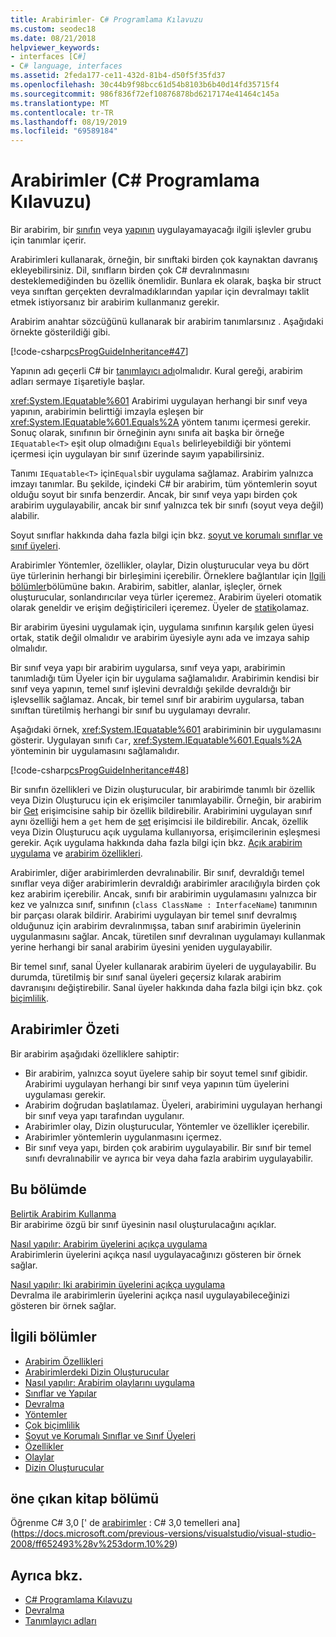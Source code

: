 ```yaml
---
title: Arabirimler- C# Programlama Kılavuzu
ms.custom: seodec18
ms.date: 08/21/2018
helpviewer_keywords:
- interfaces [C#]
- C# language, interfaces
ms.assetid: 2feda177-ce11-432d-81b4-d50f5f35fd37
ms.openlocfilehash: 30c44b9f98bcc61d54b8103b6b40d14fd35715f4
ms.sourcegitcommit: 986f836f72ef10876878bd6217174e41464c145a
ms.translationtype: MT
ms.contentlocale: tr-TR
ms.lasthandoff: 08/19/2019
ms.locfileid: "69589184"
---
```

# <a name="interfaces-c-programming-guide"></a>Arabirimler (C# Programlama Kılavuzu)

Bir arabirim, bir [sınıfın](../../language-reference/keywords/class.md) veya [yapının](../../language-reference/keywords/struct.md) uygulayamayacağı ilgili işlevler grubu için tanımlar içerir.
  
Arabirimleri kullanarak, örneğin, bir sınıftaki birden çok kaynaktan davranış ekleyebilirsiniz. Dil, sınıfların birden çok C# devralınmasını desteklemediğinden bu özellik önemlidir. Bunlara ek olarak, başka bir struct veya sınıftan gerçekten devralmadıklarından yapılar için devralmayı taklit etmek istiyorsanız bir arabirim kullanmanız gerekir.  
  
Arabirim anahtar sözcüğünü kullanarak bir arabirim tanımlarsınız [](../../language-reference/keywords/interface.md) . Aşağıdaki örnekte gösterildiği gibi.  
  
 [!code-csharp[csProgGuideInheritance#47](~/samples/snippets/csharp/VS_Snippets_VBCSharp/csProgGuideInheritance/CS/Inheritance.cs#47)]  

Yapının adı geçerli C# bir [tanımlayıcı adı](../inside-a-program/identifier-names.md)olmalıdır. Kural gereği, arabirim adları sermaye `I`işaretiyle başlar.

<xref:System.IEquatable%601> Arabirimi uygulayan herhangi bir sınıf veya yapının, arabirimin belirttiği imzayla eşleşen bir <xref:System.IEquatable%601.Equals%2A> yöntem tanımı içermesi gerekir. Sonuç olarak, sınıfının bir örneğinin aynı sınıfa ait başka bir örneğe `IEquatable<T>` eşit olup olmadığını `Equals` belirleyebildiği bir yöntemi içermesi için uygulayan bir sınıf üzerinde sayım yapabilirsiniz.  
  
Tanımı `IEquatable<T>` için`Equals`bir uygulama sağlamaz. Arabirim yalnızca imzayı tanımlar. Bu şekilde, içindeki C# bir arabirim, tüm yöntemlerin soyut olduğu soyut bir sınıfa benzerdir. Ancak, bir sınıf veya yapı birden çok arabirim uygulayabilir, ancak bir sınıf yalnızca tek bir sınıfı (soyut veya değil) alabilir.
  
Soyut sınıflar hakkında daha fazla bilgi için bkz. [soyut ve korumalı sınıflar ve sınıf üyeleri](../classes-and-structs/abstract-and-sealed-classes-and-class-members.md).  
  
Arabirimler Yöntemler, özellikler, olaylar, Dizin oluşturucular veya bu dört üye türlerinin herhangi bir birleşimini içerebilir. Örneklere bağlantılar için [Ilgili bölümler](./index.md#BKMK_RelatedSections)bölümüne bakın. Arabirim, sabitler, alanlar, işleçler, örnek oluşturucular, sonlandırıcılar veya türler içeremez. Arabirim üyeleri otomatik olarak geneldir ve erişim değiştiricileri içeremez. Üyeler de [statik](../../language-reference/keywords/static.md)olamaz.  
  
Bir arabirim üyesini uygulamak için, uygulama sınıfının karşılık gelen üyesi ortak, statik değil olmalıdır ve arabirim üyesiyle aynı ada ve imzaya sahip olmalıdır.  
  
Bir sınıf veya yapı bir arabirim uygularsa, sınıf veya yapı, arabirimin tanımladığı tüm Üyeler için bir uygulama sağlamalıdır. Arabirimin kendisi bir sınıf veya yapının, temel sınıf işlevini devraldığı şekilde devraldığı bir işlevsellik sağlamaz. Ancak, bir temel sınıf bir arabirim uygularsa, taban sınıftan türetilmiş herhangi bir sınıf bu uygulamayı devralır.  
  
Aşağıdaki örnek, <xref:System.IEquatable%601> arabiriminin bir uygulamasını gösterir. Uygulayan sınıfı `Car`, <xref:System.IEquatable%601.Equals%2A> yönteminin bir uygulamasını sağlamalıdır.  
  
 [!code-csharp[csProgGuideInheritance#48](~/samples/snippets/csharp/VS_Snippets_VBCSharp/csProgGuideInheritance/CS/Inheritance.cs#48)]  
  
Bir sınıfın özellikleri ve Dizin oluşturucular, bir arabirimde tanımlı bir özellik veya Dizin Oluşturucu için ek erişimciler tanımlayabilir. Örneğin, bir arabirim bir [Get](../../language-reference/keywords/get.md) erişimcisine sahip bir özellik bildirebilir. Arabirimini uygulayan sınıf aynı özelliği hem a `get` hem de [set](../../language-reference/keywords/set.md) erişimcisi ile bildirebilir. Ancak, özellik veya Dizin Oluşturucu açık uygulama kullanıyorsa, erişimcilerinin eşleşmesi gerekir. Açık uygulama hakkında daha fazla bilgi için bkz. [Açık arabirim uygulama](explicit-interface-implementation.md) ve [arabirim özellikleri](../classes-and-structs/interface-properties.md).  

Arabirimler, diğer arabirimlerden devralınabilir. Bir sınıf, devraldığı temel sınıflar veya diğer arabirimlerin devraldığı arabirimler aracılığıyla birden çok kez arabirim içerebilir. Ancak, sınıfı bir arabirimin uygulamasını yalnızca bir kez ve yalnızca sınıf, sınıfının (`class ClassName : InterfaceName`) tanımının bir parçası olarak bildirir. Arabirimi uygulayan bir temel sınıf devralmış olduğunuz için arabirim devralınmışsa, taban sınıf arabirimin üyelerinin uygulanmasını sağlar. Ancak, türetilen sınıf devralınan uygulamayı kullanmak yerine herhangi bir sanal arabirim üyesini yeniden uygulayabilir.  
  
Bir temel sınıf, sanal Üyeler kullanarak arabirim üyeleri de uygulayabilir. Bu durumda, türetilmiş bir sınıf sanal üyeleri geçersiz kılarak arabirim davranışını değiştirebilir. Sanal üyeler hakkında daha fazla bilgi için bkz. çok [biçimlilik](../classes-and-structs/polymorphism.md).  
  
## <a name="interfaces-summary"></a>Arabirimler Özeti

Bir arabirim aşağıdaki özelliklere sahiptir:  

- Bir arabirim, yalnızca soyut üyelere sahip bir soyut temel sınıf gibidir. Arabirimi uygulayan herhangi bir sınıf veya yapının tüm üyelerini uygulaması gerekir.
- Arabirim doğrudan başlatılamaz. Üyeleri, arabirimini uygulayan herhangi bir sınıf veya yapı tarafından uygulanır.
- Arabirimler olay, Dizin oluşturucular, Yöntemler ve özellikler içerebilir.
- Arabirimler yöntemlerin uygulanmasını içermez.
- Bir sınıf veya yapı, birden çok arabirim uygulayabilir. Bir sınıf bir temel sınıfı devralınabilir ve ayrıca bir veya daha fazla arabirim uygulayabilir.

## <a name="in-this-section"></a>Bu bölümde

[Belirtik Arabirim Kullanma](explicit-interface-implementation.md)  
 Bir arabirime özgü bir sınıf üyesinin nasıl oluşturulacağını açıklar.  
  
 [Nasıl yapılır: Arabirim üyelerini açıkça uygulama](how-to-explicitly-implement-interface-members.md)  
 Arabirimlerin üyelerini açıkça nasıl uygulayacağınızı gösteren bir örnek sağlar.  
  
 [Nasıl yapılır: Iki arabirimin üyelerini açıkça uygulama](how-to-explicitly-implement-members-of-two-interfaces.md)  
 Devralma ile arabirimlerin üyelerini açıkça nasıl uygulayabileceğinizi gösteren bir örnek sağlar.  
  
## <a name="BKMK_RelatedSections"></a>İlgili bölümler

- [Arabirim Özellikleri](../classes-and-structs/interface-properties.md)  
- [Arabirimlerdeki Dizin Oluşturucular](../indexers/indexers-in-interfaces.md)  
- [Nasıl yapılır:  Arabirim olaylarını uygulama](../events/how-to-implement-interface-events.md)  
- [Sınıflar ve Yapılar](../classes-and-structs/index.md)  
- [Devralma](../classes-and-structs/inheritance.md)  
- [Yöntemler](../classes-and-structs/methods.md)  
- [Çok biçimlilik](../classes-and-structs/polymorphism.md)  
- [Soyut ve Korumalı Sınıflar ve Sınıf Üyeleri](../classes-and-structs/abstract-and-sealed-classes-and-class-members.md)  
- [Özellikler](../classes-and-structs/properties.md)  
- [Olaylar](../events/index.md)  
- [Dizin Oluşturucular](../indexers/index.md)  
  
## <a name="featured-book-chapter"></a>öne çıkan kitap bölümü

Öğrenme C# 3,0 [' de [arabirimler](https://docs.microsoft.com/previous-versions/visualstudio/visual-studio-2008/ff652489%28v%3Dorm.10%29) : C# 3,0 temelleri ana](https://docs.microsoft.com/previous-versions/visualstudio/visual-studio-2008/ff652493%28v%253dorm.10%29)

## <a name="see-also"></a>Ayrıca bkz.

- [C# Programlama Kılavuzu](../index.md)
- [Devralma](../classes-and-structs/inheritance.md)
- [Tanımlayıcı adları](../inside-a-program/identifier-names.md)
